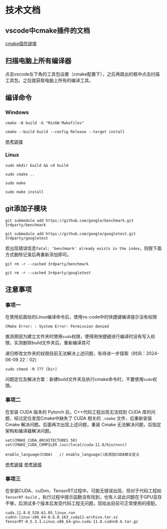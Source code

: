 # 技术文档

## vscode中cmake插件的文档

[cmake插件链接](https://vector-of-bool.github.io/docs/vscode-cmake-tools/index.html)

## 扫描电脑上所有编译器

点击vscode左下角的工具包设置（cmake配置下），之后再跳出的框中点击扫描工具包，之后就获取电脑上所有的编译工具。

## 编译命令

### Windows

```
cmake -B build -G "MinGW Makefiles"

cmake --build build --config Release --target install
```

[参考链接](https://github.com/Jia-Baos/Notes/blob/master/CMake/cmake-command.md)

### Linux

```
sudo mkdir build && cd build

sudo cmake ..

sudo make

sudo make install
```

## git添加子模块

```
git submodule add https://github.com/google/benchmark.git 3rdparty/benchmark

git submodule add https://github.com/google/googletest.git 3rdparty/googletest
```

若出现错误信息`fatal: 'benchmark' already exists in the index`，则按下面方式删除记录后再重新添加即可。

```
git rm -r --cached 3rdparty/benchmark

git rm -r --cached 3rdparty/googletest
```

## 注意事项

### 事项一

在使用前面给的Linux编译命令后，使用vs-code中的快捷键编译提示没有权限

```
CMake Error: : System Error: Permission denied
```

推测原因为建立文件夹时使用```sudo```权限，使得用快捷键进行编译时没有写入权限，实测删除build文件夹后，重新编译其可

递归修改文件夹的权限目前无法解决上述问题，有待进一步探索（时间：2024-06-09 22：02）

```
sudo chmod -R 777 [Dir]
```

问题定位及解决方案：新建build文件夹及执行cmake命令时，不要使用```sudo```权限。

### 事项二

在安装 CUDA 版本的 Pytorch 后，C++代码工程出现无法找到 CUDA 库的问题，经过定位发现Cmake中缺失了 CUDA 相关的 ```.cmake``` 文件，后重新安装 Cmake 解决问题。后面再次出现上述问题，重装 Cmake 无法解决问题，后指定架构和编译器解决问题。

```
set(CMAKE_CUDA_ARCHITECTURES 50)
set(CMAKE_CUDA_COMPILER /usr/local/cuda-11.8/bin/nvcc)

enable_language(CUDA)   // enable_language()前添加CUDA相关定义
```

[参考链接](https://blog.csdn.net/qq_19449259/article/details/128001426)
[参考链接](https://docs.nvidia.com/cuda/cuda-compiler-driver-nvcc/index.html#options-for-steering-gpu-code-generation)

### 事项三

在安装CUDA、cuDnn、TensorRT过程中，可能无错误出现，但对于代码工程如 ```TensorRT-build``` ，执行过程中提示函数没有找到，也有人说此问题在于GPU显存不够，后测试多个版本后发现代码工程无问题，现给出目前可正常使用的搭配。

```
cuda_11.8.0_520.61.05_linux.run
cudnn-linux-x86_64-8.6.0.163_cuda11-archive.tar.xz
TensorRT-8.5.3.1.Linux.x86_64-gnu.cuda-11.8.cudnn8.6.tar.gz
```


